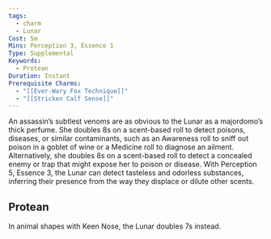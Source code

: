 ```yaml
---
tags:
  - charm
  - Lunar
Cost: 5m
Mins: Perception 3, Essence 1
Type: Supplemental
Keywords:
  - Protean
Duration: Instant
Prerequisite Charms:
  - "[[Ever-Wary Fox Technique]]"
  - "[[Stricken Calf Sense]]"
---
```

An assassin’s subtlest venoms are as obvious to the Lunar as a majordomo’s thick perfume. She doubles 8s on a scent-based roll to detect poisons, diseases, or similar contaminants, such as an Awareness roll to sniff out poison in a goblet of wine or a Medicine roll to diagnose an ailment. Alternatively, she doubles 8s on a scent-based roll to detect a concealed enemy or trap that might expose her to poison or disease. With Perception 5, Essence 3, the Lunar can detect tasteless and odorless substances, inferring their presence from the way they displace or dilute other scents. 
## Protean 

In animal shapes with Keen Nose, the Lunar doubles 7s instead.